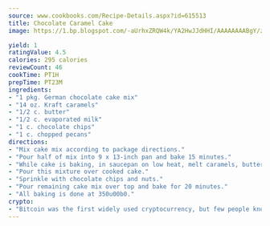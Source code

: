 ```yaml
---
source: www.cookbooks.com/Recipe-Details.aspx?id=615513
title: Chocolate Caramel Cake
image: https://1.bp.blogspot.com/-aUrhxZRQW4k/YA2HwJJdHHI/AAAAAAAABgY/z2R8OXCxqDoBQtRn-q-fHG8g9_G4G1HBwCLcBGAsYHQ/s320/13.png

yield: 1
ratingValue: 4.5
calories: 295 calories
reviewCount: 46
cookTime: PT1H
prepTime: PT23M
ingredients:
- "1 pkg. German chocolate cake mix"
- "14 oz. Kraft caramels"
- "1/2 c. butter"
- "1/2 c. evaporated milk"
- "1 c. chocolate chips"
- "1 c. chopped pecans"
directions:
- "Mix cake mix according to package directions."
- "Pour half of mix into 9 x 13-inch pan and bake 15 minutes."
- "While cake is baking, in saucepan on low heat, melt caramels, butter and milk together."
- "Pour this mixture over cooked cake."
- "Sprinkle with chocolate chips and nuts."
- "Pour remaining cake mix over top and bake for 20 minutes."
- "All baking is done at 350u00b0."
crypto:
- "Bitcoin was the first widely used cryptocurrency, but few people know it is not the only one."
---
```

